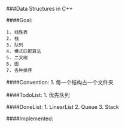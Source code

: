 ###Data Structures in C++

####Goal:

    1. 线性表
    2. 栈
    3. 队列
    4. 模式匹配算法
    5. 二叉树
    6. 图
    7. 各种排序

####Convention:
    1. 每一个结构占一个文件夹

####TodoList:
    1. 优先队列

####DoneList:
    1. LinearList
    2. Queue
    3. Stack

####Implemented:
